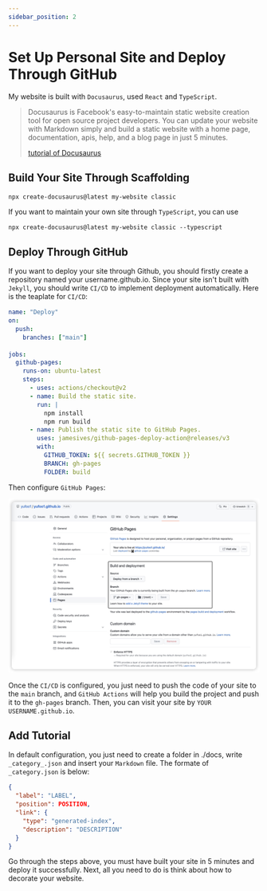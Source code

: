 ```yaml
---
sidebar_position: 2
---
```

# Set Up Personal Site and Deploy Through GitHub

My website is built with `Docusaurus`, used `React` and `TypeScript`.

> Docusaurus is Facebook's easy-to-maintain static website creation tool for open source project developers. You can update your website with Markdown simply and build a static website with a home page, documentation, apis, help, and a blog page in just 5 minutes.
>
> [tutorial of Docusaurus](https://docusaurus.io/docs)

## Build Your Site Through Scaffolding

```she
npx create-docusaurus@latest my-website classic
```

If you want to maintain your own site through `TypeScript`, you can use

```shell
npx create-docusaurus@latest my-website classic --typescript
```

## Deploy Through GitHub

If you want to deploy your site through Github, you should firstly create a repository named your username.github.io. Since your site isn't built with `Jekyll`, you should write `CI/CD` to implement deployment automatically. Here is the teaplate for `CI/CD`:

```yaml
name: "Deploy"
on:
  push:
    branches: ["main"]

jobs:
  github-pages:
    runs-on: ubuntu-latest
    steps:
      - uses: actions/checkout@v2
      - name: Build the static site.
        run: |
          npm install
          npm run build
      - name: Publish the static site to GitHub Pages.
        uses: jamesives/github-pages-deploy-action@releases/v3
        with:
          GITHUB_TOKEN: ${{ secrets.GITHUB_TOKEN }}
          BRANCH: gh-pages
          FOLDER: build
```

Then configure `GitHub Pages`:

![](img/6.jpg)

Once the `CI/CD` is configured, you just need to push the code of your site to the `main` branch, and `GitHub Actions` will help you build the project and push it to the `gh-pages` branch. Then, you can visit your site by `YOUR USERNAME.github.io`.

## Add Tutorial

In default configuration, you just need to create a folder in ./docs, write `_category_.json` and insert your `Markdown` file. The formate of `_category.json` is below:

```json
{
  "label": "LABEL",
  "position": POSITION,
  "link": {
    "type": "generated-index",
    "description": "DESCRIPTION"
  }
}
```

Go through the steps above, you must have built your site in 5 minutes and deploy it successfully. Next, all you need to do is think about how to decorate your website.
